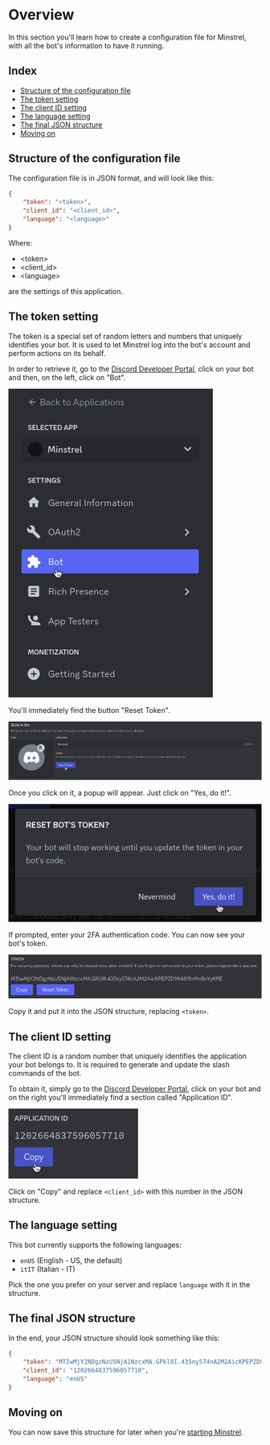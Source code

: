 # Overview
In this section you'll learn how to create a configuration file for Minstrel, with all the bot's information to have it running.
## Index
- [Structure of the configuration file](#structure-of-the-configuration-file)
- [The token setting](#the-token-setting)
- [The client ID setting](#the-client-id-setting)
- [The language setting](#the-language-setting)
- [The final JSON structure](#the-final-json-structure)
- [Moving on](#moving-on)
## Structure of the configuration file
The configuration file is in JSON format, and will look like this:
```json
{
    "token": "<token>",
    "client_id": "<client_id>",
    "language": "<language>"
}
```
Where:
- \<token\>
- \<client_id\>
- \<language\>

are the settings of this application.
## The token setting
The token is a special set of random letters and numbers that uniquely identifies your bot. It is used to let Minstrel log into the bot's account and perform actions on its behalf.

In order to retrieve it, go to the [Discord Developer Portal](https://discord.com/developers/applications), click on your bot and then, on the left, click on "Bot".

![](https://github.com/sniirful/minstrel/blob/main/guides/res/create-configuration-file-1.png?raw=true)

You'll immediately find the button "Reset Token".

![](https://github.com/sniirful/minstrel/blob/main/guides/res/create-configuration-file-2.png?raw=true)

Once you click on it, a popup will appear. Just click on "Yes, do it!".

![](https://github.com/sniirful/minstrel/blob/main/guides/res/create-configuration-file-3.png?raw=true)

If prompted, enter your 2FA authentication code. You can now see your bot's token.

![](https://github.com/sniirful/minstrel/blob/main/guides/res/create-configuration-file-4.png?raw=true)

Copy it and put it into the JSON structure, replacing `<token>`.
## The client ID setting
The client ID is a random number that uniquely identifies the application your bot belongs to. It is required to generate and update the slash commands of the bot.

To obtain it, simply go to the [Discord Developer Portal](https://discord.com/developers/applications), click on your bot and on the right you'll immediately find a section called "Application ID".

![](https://github.com/sniirful/minstrel/blob/main/guides/res/create-configuration-file-5.png?raw=true)

Click on "Copy" and replace `<client_id>` with this number in the JSON structure.
## The language setting
This bot currently supports the following languages:
- `enUS` (English - US, the default)
- `itIT` (Italian - IT)

Pick the one you prefer on your server and replace `language` with it in the structure.
## The final JSON structure
In the end, your JSON structure should look something like this:
```json
{
    "token": "MTIwMjY2NDgzNzU5NjA1NzcxMA.GPkl8I.435ny574nA2M2AicKPEPZD9K48f8nMxBxYyKRE",
    "client_id": "1202664837596057710",
    "language": "enUS"
}
```
## Moving on
You can now save this structure for later when you're [starting Minstrel](https://github.com/sniirful/minstrel/blob/main/guides/start-discord-bot.md).